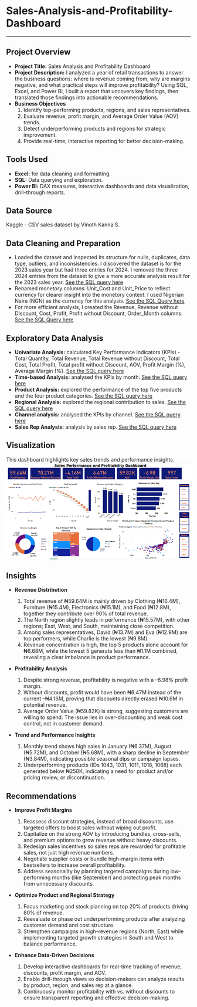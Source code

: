 # Sales-Analysis-and-Profitability-Dashboard


---

## Project Overview
- **Project Title:** Sales Analysis and Profitability Dashboard
- **Project Description:** I analyzed a year of retail transactions to answer the business questions: where is revenue coming from, why are margins negative, and what practical steps will improve profitability? Using SQL, Excel, and Power BI, I built a report that uncovers key findings, then translated those findings into actionable recommendations.
- **Business Objectives**
  1. Identify top-performing products, regions, and sales representatives.
  2. Evaluate revenue, profit margin, and Average Order Value (AOV) trends.
  3. Detect underperforming products and regions for strategic improvement.
  4. Provide real-time, interactive reporting for better decision-making.

## Tools Used
- **Excel:** for data cleaning and formatting.
- **SQL:** Data querying and exploration.
- **Power BI:** DAX measures, interactive dashboards and data visualization, drill-through reports.

## Data Source 
Kaggle - CSV sales dataset by Vinoth Kanna S.

## Data Cleaning and Preparation
  - Loaded the dataset and inspected its structure for nulls, duplicates, data type, outliers, and inconsistencies. I discovered the dataset is for the 2023 sales year but had three entries for 2024. I removed the three 2024 entries from the dataset to give a more accurate analysis result for the 2023 sales year. [See the SQL query here](https://github.com/Winner-Dimiri/Sales-Analysis-and-Profitability-Dashboard-Power-BI/blob/main/Analysis.sql#L1-L2)
  - Renamed monetory columns: Unit_Cost and Unit_Price to reflect currency for clearer insight into the monetory context. I used Nigerian Naira (NGN) as the currency for this analysis. [See the SQL Query here ](https://github.com/Winner-Dimiri/Sales-Analysis-and-Profitability-Dashboard-Power-BI/blob/main/Analysis.sql#L4-L6)
  - For more efficient analysis, I created the Revenue, Revenue without Discount, Cost, Profit, Profit without Discount, Order_Month columns. [See the SQL Query here ](https://github.com/Winner-Dimiri/Sales-Analysis-and-Profitability-Dashboard-Power-BI/blob/main/Analysis.sql#L8-L49)

## Exploratory Data Analysis
- **Univariate Analysis:** calculated Key Performance Indicators (KPIs) - Total Quantity, Total Revenue, Total Revenue without Discount, Total Cost, Total Profit, Total profit without Discount, AOV, Profit Margin (%), Average Margin (%). [See the SQL query here](https://github.com/Winner-Dimiri/Sales-Analysis-and-Profitability-Dashboard-Power-BI/blob/main/Analysis.sql#L51-L83)
- **Time-based Analysis:** analysed the KPIs by month. [See the SQL query here](https://github.com/Winner-Dimiri/Sales-Analysis-and-Profitability-Dashboard-Power-BI/blob/main/Analysis.sql#L85-L97)
- **Product Analysis:** explored the performance of the top five products and the four product categories. [See the SQL query here](https://github.com/Winner-Dimiri/Sales-Analysis-and-Profitability-Dashboard-Power-BI/blob/main/Analysis.sql#L99-L124)
- **Regional Analysis:** explored the regional contribution to sales. [See the SQL query here](https://github.com/Winner-Dimiri/Sales-Analysis-and-Profitability-Dashboard-Power-BI/blob/main/Analysis.sql#L126-L138)
- **Channel analysis:** analysed the KPIs by channel. [See the SQL query here](https://github.com/Winner-Dimiri/Sales-Analysis-and-Profitability-Dashboard-Power-BI/blob/main/Analysis.sql#L140-L152)
- **Sales Rep Analysis:** analysis by sales rep. [See the SQL query here](https://github.com/Winner-Dimiri/Sales-Analysis-and-Profitability-Dashboard-Power-BI/blob/main/Analysis.sql#L154-L166)

## Visualization
This dashboard highlights key sales trends and performance insights.
![Dashboard Screenshot](https://github.com/Winner-Dimiri/Sales-Analysis-and-Profitability-Dashboard-Power-BI/blob/main/Sales_Analysis_Dashboard.png)


## Insights
- **Revenue Distribution**
  1. Total revenue of ₦59.64M is mainly driven by Clothing (₦16.4M), Furniture (₦15.4M), Electronics (₦15.1M), and Food (₦12.8M), together they contribute over 90% of total revenue.
  2. The North region slightly leads in performance (₦15.57M), with other regions; East, West, and South, maintaining close competition.
  3. Among sales representatives, David (₦13.7M) and Eva (₦12.9M) are top performers, while Charlie is the lowest (₦9.8M).
  4. Revenue concentration is high, the top 5 products alone account for ₦6.68M, while the lowest 5 generate less than ₦1.1M combined, revealing a clear imbalance in product performance.

- **Profitability Analysis**
  1. Despite strong revenue, profitability is negative with a –6.98% profit margin.
  2. Without discounts, profit would have been ₦6.47M instead of the current –₦4.16M, proving that discounts directly erased ₦10.6M in potential revenue.
  3. Average Order Value (₦59.82K) is strong, suggesting customers are willing to spend. The issue lies in over-discounting and weak cost control, not in customer demand.

- **Trend and Performance Insights**
  1. Monthly trend shows high sales in January (₦6.37M), August (₦5.72M), and October (₦5.68M), with a sharp decline in September (₦3.84M), indicating possible seasonal dips or campaign lapses.
  2. Underperforming products (IDs 1043, 1031, 1011, 1018, 1068) each generated below ₦250K, indicating a need for product and/or pricing review, or discontinuation.
  
## Recommendations
- **Improve Profit Margins**
  1. Reassess discount strategies, instead of broad discounts, use targeted offers to boost sales without wiping out profit.
  2. Capitalize on the strong AOV by introducing bundles, cross-sells, and premium options to grow revenue without heavy discounts.
  3. Redesign sales incentives so sales reps are rewarded for profitable sales, not just high revenue numbers.
  4. Negotiate supplier costs or bundle high-margin items with bestsellers to increase overall profitability.
  5. Address seasonality by planning targeted campaigns during low-performing months (like September) and protecting peak months from unnecessary discounts.

- **Optimize Product and Regional Strategy**
  1. Focus marketing and stock planning on top 20% of products driving 80% of revenue.
  2. Reevaluate or phase out underperforming products after analyzing customer demand and cost structure.
  3. Strengthen campaigns in high-revenue regions (North, East) while implementing targeted growth strategies in South and West to balance performance.

- **Enhance Data-Driven Decisions**
  1. Develop interactive dashboards for real-time tracking of revenue, discounts, profit margin, and AOV.
  2. Enable drill-through views so decision-makers can analyze results by product, region, and sales rep at a glance.
  3. Continuously monitor profitability with vs. without discounts to ensure transparent reporting and effective decision-making.
